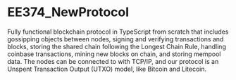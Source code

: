 # EE374_NewProtocol

Fully functional blockchain protocol in TypeScript from scratch that includes gossipping objects between nodes, signing and verifying transactions and blocks, storing the shared chain following the Longest Chain Rule, handling coinbase transactions, mining new blocks on chain, and storing mempool data. The nodes can be connected to with TCP/IP, and our protocol is an Unspent Transaction Output (UTXO) model, like Bitcoin and Litecoin. 
